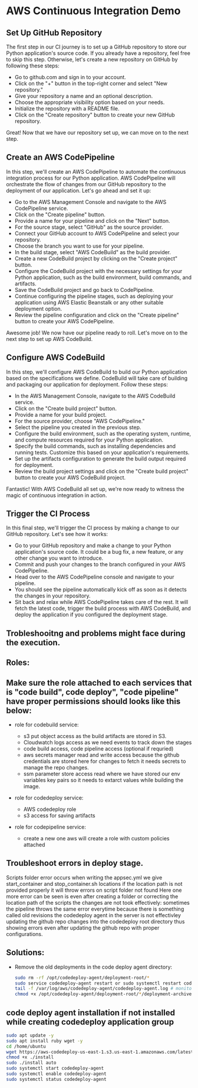 # AWS Continuous Integration Demo

## Set Up GitHub Repository

The first step in our CI journey is to set up a GitHub repository to store our Python application's source code. If you already have a repository, feel free to skip this step. Otherwise, let's create a new repository on GitHub by following these steps:

- Go to github.com and sign in to your account.
- Click on the "+" button in the top-right corner and select "New repository."
- Give your repository a name and an optional description.
- Choose the appropriate visibility option based on your needs.
- Initialize the repository with a README file.
- Click on the "Create repository" button to create your new GitHub repository.

Great! Now that we have our repository set up, we can move on to the next step.

## Create an AWS CodePipeline
In this step, we'll create an AWS CodePipeline to automate the continuous integration process for our Python application. AWS CodePipeline will orchestrate the flow of changes from our GitHub repository to the deployment of our application. Let's go ahead and set it up:

- Go to the AWS Management Console and navigate to the AWS CodePipeline service.
- Click on the "Create pipeline" button.
- Provide a name for your pipeline and click on the "Next" button.
- For the source stage, select "GitHub" as the source provider.
- Connect your GitHub account to AWS CodePipeline and select your repository.
- Choose the branch you want to use for your pipeline.
- In the build stage, select "AWS CodeBuild" as the build provider.
- Create a new CodeBuild project by clicking on the "Create project" button.
- Configure the CodeBuild project with the necessary settings for your Python application, such as the build environment,  build commands, and artifacts.
- Save the CodeBuild project and go back to CodePipeline.
- Continue configuring the pipeline stages, such as deploying your application using AWS Elastic Beanstalk or any other suitable deployment option.
- Review the pipeline configuration and click on the "Create pipeline" button to create your AWS CodePipeline.

Awesome job! We now have our pipeline ready to roll. Let's move on to the next step to set up AWS CodeBuild.

## Configure AWS CodeBuild

In this step, we'll configure AWS CodeBuild to build our Python application based on the specifications we define. CodeBuild will take care of building and packaging our application for deployment. Follow these steps:

- In the AWS Management Console, navigate to the AWS CodeBuild service.
- Click on the "Create build project" button.
- Provide a name for your build project.
- For the source provider, choose "AWS CodePipeline."
- Select the pipeline you created in the previous step.
- Configure the build environment, such as the operating system, runtime, and compute resources required for your Python application.
- Specify the build commands, such as installing dependencies and running tests. Customize this based on your application's requirements.
- Set up the artifacts configuration to generate the build output required for deployment.
- Review the build project settings and click on the "Create build project" button to create your AWS CodeBuild project.

Fantastic! With AWS CodeBuild all set up, we're now ready to witness the magic of continuous integration in action.

## Trigger the CI Process

In this final step, we'll trigger the CI process by making a change to our GitHub repository. Let's see how it works:

- Go to your GitHub repository and make a change to your Python application's source code. It could be a bug fix, a new feature, or any other change you want to introduce.
- Commit and push your changes to the branch configured in your AWS CodePipeline.
- Head over to the AWS CodePipeline console and navigate to your pipeline.
- You should see the pipeline automatically kick off as soon as it detects the changes in your repository.
- Sit back and relax while AWS CodePipeline takes care of the rest. It will fetch the latest code, trigger the build process with AWS CodeBuild, and deploy the application if you configured the deployment stage.

## Trobleshooitng and problems might face during the execution.

## Roles:

## Make sure the role attached to each services that is "code build", code deploy", "code pipeline" have proper permissions should looks like this below:
  - role for codebuild service:
    - s3 put object access as the build artifacts are stored in S3.
    - Cloudwatch logs access as we need events to track down the stages
    - code build access, code pipeline access (optional if requried)
    - aws secrets manager read and write access because the github credentials are stored here for changes to fetch it needs secrets to manage the repo changes.
    - ssm parameter store access read where we have stored our env variables key pairs so it needs to extarct values while building the image.

  - role for codedeploy service:
    - AWS codedeploy role
    - s3 access for saving artifacts

  - role for codepipeline service:
    - create a new one aws will create a role with custom policies attached

## Troubleshoot errors in deploy stage.

   Scripts folder error occurs when writing the appsec.yml we give start_container and stop_container.sh locations if the location path is not provided properly it will throw errors on script folder not found
   Here one more error can be seen is even after creating a folder or correcting the location path of the scripts the changes are not took effectively:
   sometimes the pipeline throws the same error everytime because there is something called old revisions the codedeploy agent in the server is not effectivley updating the github repo changes into the codedeploy root directory thus showing errors even after updating the github repo with proper configurations.

## Solutions:

  - Remove the old deployments in the code deploy agent directory:
    ```bash
    sudo rm -rf /opt/codedeploy-agent/deployment-root/*
    sudo service codedeploy-agent restart or sudo systemctl restart codedeploy-agent.service
    tail -f /var/log/aws/codedeploy-agent/codedeploy-agent.log # monitor logs
    chmod +x /opt/codedeploy-agent/deployment-root/*/deployment-archive/scripts/*.sh # check the execution permissions


## code deploy agent installation if not installed while creating codedeploy application group
```bash
sudo apt update -y
sudo apt install ruby wget -y
cd /home/ubuntu
wget https://aws-codedeploy-us-east-1.s3.us-east-1.amazonaws.com/latest/install
chmod +x ./install
sudo ./install auto
sudo systemctl start codedeploy-agent
sudo systemctl enable codedeploy-agent
sudo systemctl status codedeploy-agent

